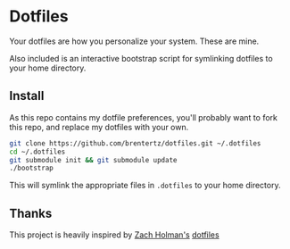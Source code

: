 # Dotfiles

Your dotfiles are how you personalize your system. These are mine.

Also included is an interactive bootstrap script for symlinking dotfiles to 
your home directory.

## Install

As this repo contains my dotfile preferences, you'll probably want to fork 
this repo, and replace my dotfiles with your own.

```sh
git clone https://github.com/brentertz/dotfiles.git ~/.dotfiles
cd ~/.dotfiles
git submodule init && git submodule update
./bootstrap
```

This will symlink the appropriate files in `.dotfiles` to your home directory.

## Thanks

This project is heavily inspired by [Zach Holman's](https://github.com/holman)
[dotfiles](https://github.com/holman/dotfiles)


